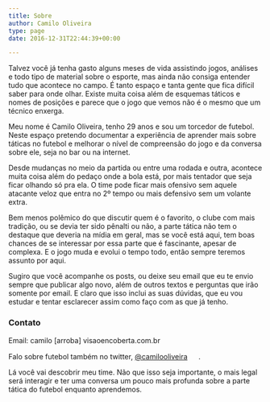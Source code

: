 ```yaml
---
title: Sobre
author: Camilo Oliveira
type: page
date: 2016-12-31T22:44:39+00:00

---
```

Talvez você já tenha gasto alguns meses de vida assistindo jogos, análises e todo tipo de material sobre o esporte, mas ainda não consiga entender tudo que acontece no campo. É tanto espaço e tanta gente que fica difícil saber para onde olhar. Existe muita coisa além de esquemas táticos e nomes de posições e parece que o jogo que vemos não é o mesmo que um técnico enxerga.

Meu nome é Camilo Oliveira, tenho 29 anos e sou um torcedor de futebol. Neste espaço pretendo documentar a experiência de aprender mais sobre táticas no futebol e melhorar o nível de compreensão do jogo e da conversa sobre ele, seja no bar ou na internet.

Desde mudanças no meio da partida ou entre uma rodada e outra, acontece muita coisa além do pedaço onde a bola está, por mais tentador que seja ficar olhando só pra ela. O time pode ficar mais ofensivo sem aquele atacante veloz que entra no 2º tempo ou mais defensivo sem um volante extra.

Bem menos polêmico do que discutir quem é o favorito, o clube com mais tradição, ou se devia ter sido pênalti ou não, a parte tática não tem o destaque que deveria na mídia em geral, mas se você está aqui, tem boas chances de se interessar por essa parte que é fascinante, apesar de complexa. E o jogo muda e evolui o tempo todo, então sempre teremos assunto por aqui.

Sugiro que você acompanhe os posts, ou deixe seu email que eu te envio sempre que publicar algo novo, além de outros textos e perguntas que irão somente por email. E claro que isso inclui as suas dúvidas, que eu vou estudar e tentar esclarecer assim como faço com as que já tenho.

<!-- Begin MailChimp Signup Form -->

<link href="//cdn-images.mailchimp.com/embedcode/classic-10_7.css" rel="stylesheet" type="text/css" />

<div id="mc_embed_signup">
</div>

<!--End mc_embed_signup-->

### Contato

Email: camilo [arroba] visaoencoberta.com.br

Falo sobre futebol também no twitter, [@camilooliveira][1] <img class="alignnone size-full wp-image-101" src="http://www.visaoencoberta.com.br/wp-content/uploads/2016/12/twitter-icon-2.jpg" alt="" width="18" height="15" />.
  
Lá você vai descobrir meu time. Não que isso seja importante, o mais legal será interagir e ter uma conversa um pouco mais profunda sobre a parte tática do futebol enquanto aprendemos.

 [1]: https://twitter.com/camilooliveira